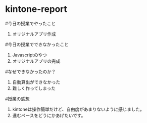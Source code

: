 # kintone-report

#今日の授業でやったこと

1. オリジナルアプリ作成

#今日の授業でできなかったこと

1. Javascriptのやつ
2. オリジナルアプリの完成

#なぜできなかったのか？
1. 自動算出ができなかった
2. 難しく作ってしまった

#授業の感想
1. kintoneは操作簡単だけど、自由度があまりないように感じました。
2. 進むペースをどうにかあげたいです。
